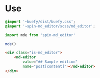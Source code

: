 # Use

```scss
@import '~buefy/dist/buefy.css';
@import '~spin-md_editor/scss/md_editor';
```

```js
import mde from 'spin-md_editor'

mde()
```

```html
<div class="is-md_editor">
    <md-editor
        value="## Sample edition"
        name="post[content]"></md-editor>
</div>
```
